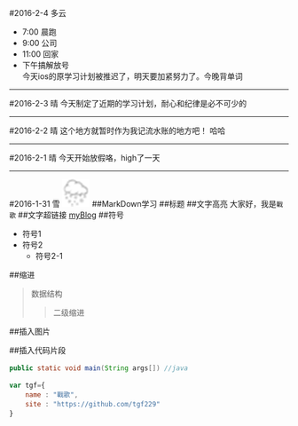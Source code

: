 #2016-2-4	  多云
* 7:00 晨跑
* 9:00 公司
* 11:00 回家
* 下午搞解放号<br>
今天ios的原学习计划被推迟了，明天要加紧努力了。今晚背单词

---

#2016-2-3   晴
今天制定了近期的学习计划，耐心和纪律是必不可少的

---

#2016-2-2   晴
这个地方就暂时作为我记流水账的地方吧！ 哈哈

---

#2016-2-1   晴
今天开始放假咯，high了一天

---

#2016-1-31  雪 ![](assets/sketchy_weather_43.png)
##MarkDown学习
##标题
##文字高亮
大家好，我是`戰歌`
##文字超链接
[myBlog](https://github.com/tgf229/blog)
##符号
* 符号1
* 符号2
    *  符号2-1

##缩进
> 数据结构
>> 二级缩进

##插入图片
![]()

##插入代码片段
```java
public static void main(String args[]) //java
```
```javascript
var tgf={
    name : "戰歌",
    site : "https://github.com/tgf229"
}
```



